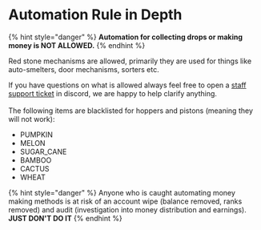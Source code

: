 # Automation Rule in Depth

{% hint style="danger" %}
**Automation for collecting drops or making money is NOT ALLOWED.**
{% endhint %}

Red stone mechanisms are allowed, primarily they are used for things like auto-smelters, door mechanisms, sorters etc.&#x20;

If you have questions on what is allowed always feel free to open a [staff support ticket](https://discord.gg/hFJWRDKyNz) in discord, we are happy to help clarify anything.\
\
The following items are blacklisted for hoppers and pistons (meaning they will not work):

* PUMPKIN
* MELON
* SUGAR\_CANE
* BAMBOO
* CACTUS
* WHEAT

{% hint style="danger" %}
Anyone who is caught automating money making methods is at risk of an account wipe (balance removed, ranks removed) and audit (investigation into money distribution and earnings). **JUST DON'T DO IT**
{% endhint %}



